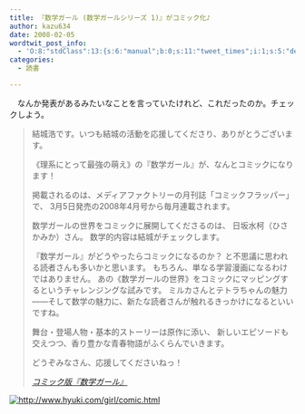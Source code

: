 ```yaml
---
title: 『数学ガール (数学ガールシリーズ 1)』がコミック化♪
author: kazu634
date: 2008-02-05
wordtwit_post_info:
  - 'O:8:"stdClass":13:{s:6:"manual";b:0;s:11:"tweet_times";i:1;s:5:"delay";i:0;s:7:"enabled";i:1;s:10:"separation";s:2:"60";s:7:"version";s:3:"3.7";s:14:"tweet_template";b:0;s:6:"status";i:2;s:6:"result";a:0:{}s:13:"tweet_counter";i:2;s:13:"tweet_log_ids";a:1:{i:0;i:3683;}s:9:"hash_tags";a:0:{}s:8:"accounts";a:1:{i:0;s:7:"kazu634";}}'
categories:
  - 読書

---
```

<div class="section">
<p>
    　なんか発表があるみたいなことを言っていたけれど、これだったのか。チェックしよう。
</p>
  
<blockquote title="コミック版『数学ガール』" cite="http://www.hyuki.com/girl/comic.html">
<p>
      結城浩です。いつも結城の活動を応援してくださり、ありがとうございます。
</p>
    
<p>
      《理系にとって最強の萌え》の『数学ガール』が、なんとコミックになります！
</p>
    
<p>
      掲載されるのは、メディアファクトリーの月刊誌「コミックフラッパー」で、 3月5日発売の2008年4月号から毎月連載されます。
</p>
    
<p>
      数学ガールの世界をコミックに展開してくださるのは、 日坂水柯（ひさかみか）さん。 数学的内容は結城がチェックします。
</p>
    
<p>
      『数学ガール』がどうやったらコミックになるのか？ と不思議に思われる読者さんも多いかと思います。 もちろん、単なる学習漫画になるわけではありません。 あの《数学ガールの世界》をコミックにマッピングするというチャレンジングな試みです。 ミルカさんとテトラちゃんの魅力――そして数学の魅力に、新たな読者さんが触れるきっかけになるといいですね。
</p>
    
<p>
      舞台・登場人物・基本的ストーリーは原作に添い、 新しいエピソードも交えつつ、香り豊かな青春物語がふくらんでいきます。
</p>
    
<p>
      どうぞみなさん、応援してくださいねっ！
</p>
    
<p>
<cite><a href="http://www.hyuki.com/girl/comic.html" onclick="__gaTracker('send', 'event', 'outbound-article', 'http://www.hyuki.com/girl/comic.html', 'コミック版『数学ガール』');" target="_blank">コミック版『数学ガール』</a></cite>
</p>
</blockquote>
  
<p>
<center>
</center>
</p>
  
<p>
<a href="http://www.hyuki.com/girl/comic.html" onclick="__gaTracker('send', 'event', 'outbound-article', 'http://www.hyuki.com/girl/comic.html', '');" class="http-image" target="_blank"><img src="http://www.hyuki.com/girl/banner/girls_470x175.jpg" class="http-image" alt="http://www.hyuki.com/girl/comic.html" /></a>
</p></p>
</div>
